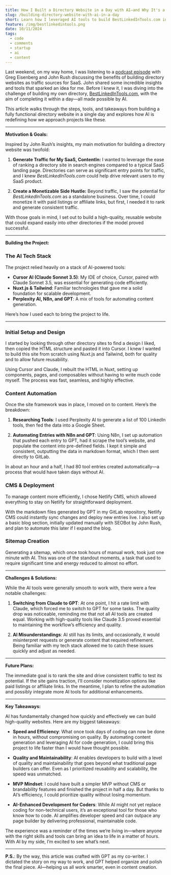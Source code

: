 ```yaml
---
title: How I Built a Directory Website in a Day with AI—and Why It's a Game-Changer for SaaS Traffic
slug: /building-directory-website-with-ai-in-a-day
short: Learn how I leveraged AI tools to build BestLinkedInTools.com in just one day. Using Claude, GPT, and automation, I created a scalable directory website that drives traffic to my SaaS product while demonstrating the game-changing potential of AI in web development.
feature: /img/bestlinkedintools.png
date: 10/11/2024
tags:
  - code
  - comments
  - startup
  - ai
  - content
---
```


Last weekend, on my way home, I was listening to a [podcast episode](https://www.youtube.com/watch?v=hPveUtta0Es) with Greg Eisenberg and John Rush discussing the benefits of building directory websites as traffic sources for SaaS. John shared some incredible insights and tools that sparked an idea for me. Before I knew it, I was diving into the challenge of building my own directory, [BestLinkedInTools.com](https://www.bestlinkedintools.com), with the aim of completing it within a day—all made possible by AI.

This article walks through the steps, tools, and takeaways from building a fully functional directory website in a single day and explores how AI is redefining how we approach projects like these.

---

**Motivation & Goals:**

Inspired by John Rush’s insights, my main motivation for building a directory website was twofold:

1. **Generate Traffic for My SaaS, ContentIn:** I wanted to leverage the ease of ranking a directory site in search engines compared to a typical SaaS landing page. Directories can serve as significant entry points for traffic, and I knew *BestLinkedInTools.com* could help drive relevant users to my SaaS product.

2. **Create a Monetizable Side Hustle:** Beyond traffic, I saw the potential for *BestLinkedInTools.com* as a standalone business. Over time, I could monetize it with paid listings or affiliate links, but first, I needed it to rank and generate consistent traffic.

With those goals in mind, I set out to build a high-quality, reusable website that could expand easily into other directories if the model proved successful.

---

**Building the Project:**

### The AI Tech Stack

The project relied heavily on a stack of AI-powered tools:

- **Cursor AI (Claude Sonnet 3.5)**: My IDE of choice, Cursor, paired with Claude Sonnet 3.5, was essential for generating code efficiently.
- **Nuxt.js & Tailwind**: Familiar technologies that gave me a solid foundation for scalable development.
- **Perplexity AI, N8n, and GPT**: A mix of tools for automating content generation.

Here’s how I used each to bring the project to life.

---

### Initial Setup and Design

I started by looking through other directory sites to find a design I liked, then copied the HTML structure and pasted it into Cursor. I knew I wanted to build this site from scratch using Nuxt.js and Tailwind, both for quality and to allow future reusability.

Using Cursor and Claude, I rebuilt the HTML in Nuxt, setting up components, pages, and composables without having to write much code myself. The process was fast, seamless, and highly effective.

### Content Automation

Once the site framework was in place, I moved on to content. Here’s the breakdown:

1. **Researching Tools**: I used Perplexity AI to generate a list of 100 LinkedIn tools, then fed the data into a Google Sheet.
   
2. **Automating Entries with N8n and GPT**: Using N8n, I set up automation that pushed each entry to GPT, had it scrape the tool’s website, and populate the content into pre-defined fields. I kept it simple and consistent, outputting the data in markdown format, which I then sent directly to GitLab.

In about an hour and a half, I had 80 tool entries created automatically—a process that would have taken days without AI.

### CMS & Deployment

To manage content more efficiently, I chose Netlify CMS, which allowed everything to stay on Netlify for straightforward deployment.

With the markdown files generated by GPT in my GitLab repository, Netlify CMS could instantly sync changes and deploy new entries live. I also set up a basic blog section, initially updated manually with SEOBot by John Rush, and plan to automate this later if I expand the blog.

### Sitemap Creation

Generating a sitemap, which once took hours of manual work, took just one minute with AI. This was one of the standout moments, a task that used to require significant time and energy reduced to almost no effort.

---

**Challenges & Solutions:**

While the AI tools were generally smooth to work with, there were a few notable challenges:

1. **Switching from Claude to GPT**: At one point, I hit a rate limit with Claude, which forced me to switch to GPT for some tasks. The quality drop was noticeable, reminding me that not all AI tools are created equal. Working with high-quality tools like Claude 3.5 proved essential to maintaining the workflow’s efficiency and quality.

2. **AI Misunderstandings**: AI still has its limits, and occasionally, it would misinterpret requests or generate content that required refinement. Being familiar with my tech stack allowed me to catch these issues quickly and adjust as needed.

---

**Future Plans:**

The immediate goal is to rank the site and drive consistent traffic to test its potential. If the site gains traction, I’ll consider monetization options like paid listings or affiliate links. In the meantime, I plan to refine the automation and possibly integrate more AI tools for additional enhancements.

---

**Key Takeaways:**

AI has fundamentally changed how quickly and effectively we can build high-quality websites. Here are my biggest takeaways:

- **Speed and Efficiency**: What once took days of coding can now be done in hours, without compromising on quality. By automating content generation and leveraging AI for code generation, I could bring this project to life faster than I would have thought possible.

- **Quality and Maintainability**: AI enables developers to build with a level of quality and maintainability that goes beyond what traditional page builders can offer. Even as I prioritized reusability and scalability, the speed was unmatched.

- **MVP Mindset**: I could have built a simpler MVP without CMS or brandability features and finished the project in half a day. But thanks to AI’s efficiency, I could prioritize quality without losing momentum.

- **AI-Enhanced Development for Coders**: While AI might not yet replace coding for non-technical users, it’s an exceptional tool for those who know how to code. AI amplifies developer speed and can outpace any page builder by delivering professional, maintainable code.

The experience was a reminder of the times we’re living in—where anyone with the right skills and tools can bring an idea to life in a matter of hours. With AI by my side, I’m excited to see what’s next.

---

**P.S.**: By the way, this article was crafted with GPT as my co-writer. I dictated the story on my way to work, and GPT helped organize and polish the final piece. AI—helping us all work smarter, even in content creation.
